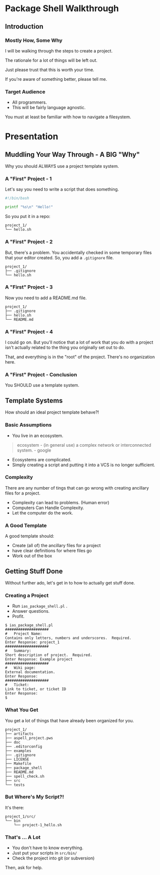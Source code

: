 # Package Shell Walkthrough

## Introduction

### Mostly How, Some Why

I will be walking through the steps to create a project.

The rationale for a lot of things will be left out.

Just please trust that this is worth your time.

If you're aware of something better, please tell me.

### Target Audience

* All programmers.
* This will be fairly language agnostic.

You must at least be familiar with how to navigate a filesystem.

# Presentation

## Muddling Your Way Through - A BIG "Why"

Why you should ALWAYS use a project template system.

### A "First" Project - 1

Let's say you need to write a script that does something.

```bash
#!/bin/bash

printf "%s\n" "Hello!"
```

So you put it in a repo:

```
project_1/
└── hello.sh
```

### A "First" Project - 2

But, there's a problem.  You accidentally checked in some temporary files
that your editor created.  So, you add a ```.gitignore``` file.

```
project_1/
├── .gitignore
└── hello.sh
```

### A "First" Project - 3

Now you need to add a README.md file.

```
project_1/
├── .gitignore
├── hello.sh
└── README.md
```

### A "First" Project - 4

I could go on.  But you'll notice that a lot of work that
you do with a project isn't actually related to the thing
you originally set out to do.

That, and everything is in the "root" of the project.
There's no organization here.

### A "First" Project - Conclusion

You SHOULD use a template system.

## Template Systems

How should an ideal project template behave?!

### Basic Assumptions

* You live in an ecosystem.
> ecosystem - (in general use) a complex network or interconnected system. - google
* Ecosystems are complicated.
* Simply creating a script and putting it into a VCS is no longer sufficient.

### Complexity

There are any number of tings that can go wrong
with creating ancillary files for a project.

* Complexity can lead to problems. (Human error)
* Computers Can Handle Complexity.
* Let the computer do the work.

### A Good Template

A good template should:

* Create (all of) the ancillary files for a project
* have clear definitions for where files go
* Work out of the box

## Getting Stuff Done

Without further ado, let's get in to how to actually
get stuff done.

### Creating a Project

* Run ```ias_package_shell.pl``` .
* Answer questions.
* Profit.

```
$ ias_package_shell.pl 
####################
#   Project Name: 
Contains only letters, numbers and underscores.  Required.
Enter Response: project_1
####################
#   Summary: 
Short description of project.  Required.
Enter Response: Example project
####################
#   Wiki page: 
External documentation.
Enter Response: 
####################
#   Ticket: 
Link to ticket, or ticket ID
Enter Response: 
$
```

### What You Get

You get a lot of things that have already been organized for you.

```
project_1/
├── artifacts
├── aspell_project.pws
├── doc
├── .editorconfig
├── examples
├── .gitignore
├── LICENSE
├── Makefile
├── package_shell
├── README.md
├── spell_check.sh
├── src
└── tests
```

### But Where's My Script?!

It's there:

```
project_1/src/
└── bin
    └── project-1_hello.sh
```

### That's ... A Lot

* You don't have to know everything.
* Just put your scripts in ```src/bin/```
* Check the project into git (or subversion)

Then, ask for help.


